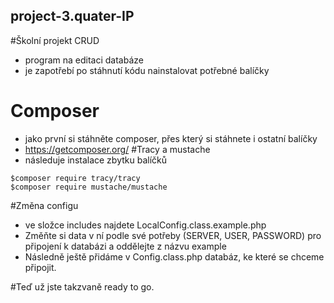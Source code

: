 ## project-3.quater-IP
#Školní projekt CRUD
- program na editaci databáze
- je zapotřebí po stáhnutí kódu nainstalovat potřebné balíčky
# Composer
- jako první si stáhněte composer, přes který si stáhnete i ostatní balíčky
- https://getcomposer.org/
#Tracy a mustache
- následuje instalace zbytku balíčků
```
$composer require tracy/tracy
$composer require mustache/mustache
```
#Změna configu 
- ve složce includes najdete LocalConfig.class.example.php
- Změňte si data v ní podle své potřeby (SERVER, USER, PASSWORD) pro připojení k databázi a oddělejte z názvu example
- Následně ještě přidáme v Config.class.php databáz, ke které se chceme připojit.

#Teď už jste takzvaně ready to go.
